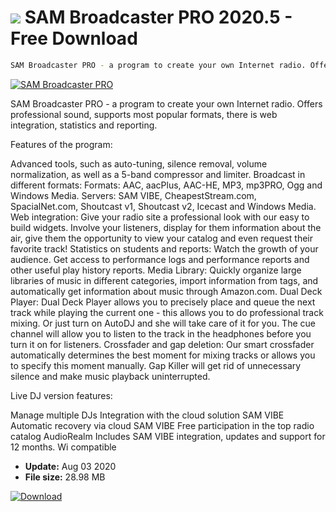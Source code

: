 # ![](https://cdn.softexe.net/static/icon/5/sam-broadcaster-pro-5961.png) SAM Broadcaster PRO 2020.5 - Free Download

```sh
SAM Broadcaster PRO - a program to create your own Internet radio. Offers professional sound, supports most popular formats, there is web integration, statistics and reporting
```
[![SAM Broadcaster PRO](https://gallery.dpcdn.pl/imgc/Tools/82167/g_-_420x350_1.5_-_xce7c014d-f606-423a-aa99-b3fad3f0719b.jpg)](https://softexe.net/win/multimedia/audio-sound/sam-broadcaster-pro:eafp.html)

SAM Broadcaster PRO - a program to create your own Internet radio. Offers professional sound, supports most popular formats, there is web integration, statistics and reporting.

Features of the program:


Advanced tools, such as auto-tuning, silence removal, volume normalization, as well as a 5-band compressor and limiter.
Broadcast in different formats: Formats: AAC, aacPlus, AAC-HE, MP3, mp3PRO, Ogg and Windows Media.
Servers: SAM VIBE, CheapestStream.com, SpacialNet.com, Shoutcast v1, Shoutcast v2, Icecast and Windows Media.
Web integration: Give your radio site a professional look with our easy to build widgets.
Involve your listeners, display for them information about the air, give them the opportunity to view your catalog and even request their favorite track!
Statistics on students and reports: Watch the growth of your audience. Get access to performance logs and performance reports and other useful play history reports.
Media Library: Quickly organize large libraries of music in different categories, import information from tags, and automatically get information about music through Amazon.com.
Dual Deck Player: Dual Deck Player allows you to precisely place and queue the next track while playing the current one - this allows you to do professional track mixing. Or just turn on AutoDJ and she will take care of it for you.
The cue channel will allow you to listen to the track in the headphones before you turn it on for listeners.
Crossfader and gap deletion: Our smart crossfader automatically determines the best moment for mixing tracks or allows you to specify this moment manually.
Gap Killer will get rid of unnecessary silence and make music playback uninterrupted.


Live DJ version features:


Manage multiple DJs
Integration with the cloud solution SAM VIBE
Automatic recovery via cloud SAM VIBE
Free participation in the top radio catalog AudioRealm
Includes SAM VIBE integration, updates and support for 12 months.
Wi compatible


- **Update:** Aug 03 2020
- **File size:** 28.98 MB

[![Download](https://cdn.softexe.net/static/img/download.png)](https://softexe.net/win/multimedia/audio-sound/sam-broadcaster-pro:eafp.html)

